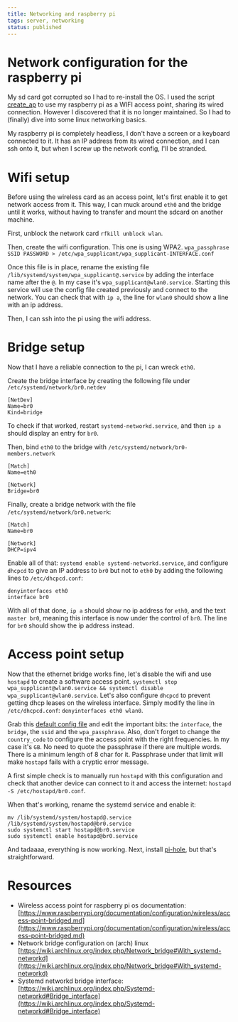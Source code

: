 ```yaml
---
title: Networking and raspberry pi
tags: server, networking
status: published
---
```


# Network configuration for the raspberry pi

My sd card got corrupted so I had to re-install the OS. I used the script [create_ap](https://github.com/oblique/create_ap) to use my raspberry pi as a WIFI access point, sharing its wired connection. However I discovered that it is no longer maintained. So I had to (finally) dive into some linux networking basics.


My raspberry pi is completely headless, I don't have a screen or a keyboard connected to it. It has an IP address from its wired connection, and I can ssh onto it, but when I screw up the network config, I'll be stranded.

# Wifi setup

Before using the wireless card as an access point, let's first enable it to get network access from it. This way, I can muck around `eth0` and the bridge until it works, without having to transfer and mount the sdcard on another machine.

First, unblock the network card `rfkill unblock wlan`.

Then, create the wifi configuration. This one is using WPA2.
`wpa_passphrase SSID PASSWORD > /etc/wpa_supplicant/wpa_supplicant-INTERFACE.conf`

Once this file is in place, rename the existing file `/lib/systemd/system/wpa_supplicant@.service` by adding the interface name after the `@`. In my case it's `wpa_supplicant@wlan0.service`. Starting this service will use the config file created previously and connect to the network. You can check that with `ip a`, the line for `wlan0` should show a line with an ip address.

Then, I can ssh into the pi using the wifi address.


# Bridge setup
Now that I have a reliable connection to the pi, I can wreck `eth0`.

Create the bridge interface by creating the following file under `/etc/systemd/network/br0.netdev`
```
[NetDev]
Name=br0
Kind=bridge
```

To check if that worked, restart `systemd-networkd.service`, and then `ip a` should display an entry for `br0`.

Then, bind `eth0` to the bridge with `/etc/systemd/network/br0-members.network`
```
[Match]
Name=eth0

[Network]
Bridge=br0
```

Finally, create a bridge network with the file `/etc/systemd/network/br0.network`:

```
[Match]
Name=br0

[Network]
DHCP=ipv4
```

Enable all of that: `systemd enable systemd-networkd.service`, and configure `dhcpcd` to give an IP address to `br0` but not to `eth0` by adding the following lines to `/etc/dhcpcd.conf`:

```
denyinterfaces eth0
interface br0
```

With all of that done, `ip a` should show no ip address for `eth0`, and the text `master br0`, meaning this interface is now under the control of `br0`. The line for `br0` should show the ip address instead.


# Access point setup

Now that the ethernet bridge works fine, let's disable the wifi and use `hostapd` to create a software access point. `systemctl stop wpa_supplicant@wlan0.service && systemctl disable wpa_supplicant@wlan0.service`. Let's also configure `dhcpcd` to prevent getting dhcp leases on the wireless interface. Simply modify the line in `/etc/dhcpcd.conf`: `denyinterfaces eth0 wlan0`.

Grab this [default config file](https://wiki.archlinux.org/index.php/Software_access_point#Wi-Fi_link_layer) and edit the important bits: the `interface`, the `bridge`, the `ssid` and the `wpa_passphrase`. Also, don't forget to change the `country_code` to configure the access point with the right frequencies. In my case it's `GB`. No need to quote the passphrase if there are multiple words. There is a minimum length of 8 char for it. Passphrase under that limit will make `hostapd` fails with a cryptic error message.

A first simple check is to manually run `hostapd` with this configuration and check that another device can connect to it and access the internet: `hostapd -S /etc/hostapd/br0.conf`.

When that's working, rename the systemd service and enable it:
```
mv /lib/systemd/system/hostapd@.service /lib/systemd/system/hostapd@br0.service
sudo systemctl start hostapd@br0.service
sudo systemctl enable hostapd@br0.service
```

And tadaaaa, everything is now working. Next, install [pi-hole](https://github.com/pi-hole/pi-hole/), but that's straightforward.


# Resources

* Wireless access point for raspberry pi os documentation: [https://www.raspberrypi.org/documentation/configuration/wireless/access-point-bridged.md](https://www.raspberrypi.org/documentation/configuration/wireless/access-point-bridged.md)
* Network bridge configuration on (arch) linux [https://wiki.archlinux.org/index.php/Network_bridge#With_systemd-networkd](https://wiki.archlinux.org/index.php/Network_bridge#With_systemd-networkd)
* Systemd networkd bridge interface: [https://wiki.archlinux.org/index.php/Systemd-networkd#Bridge_interface](https://wiki.archlinux.org/index.php/Systemd-networkd#Bridge_interface)
